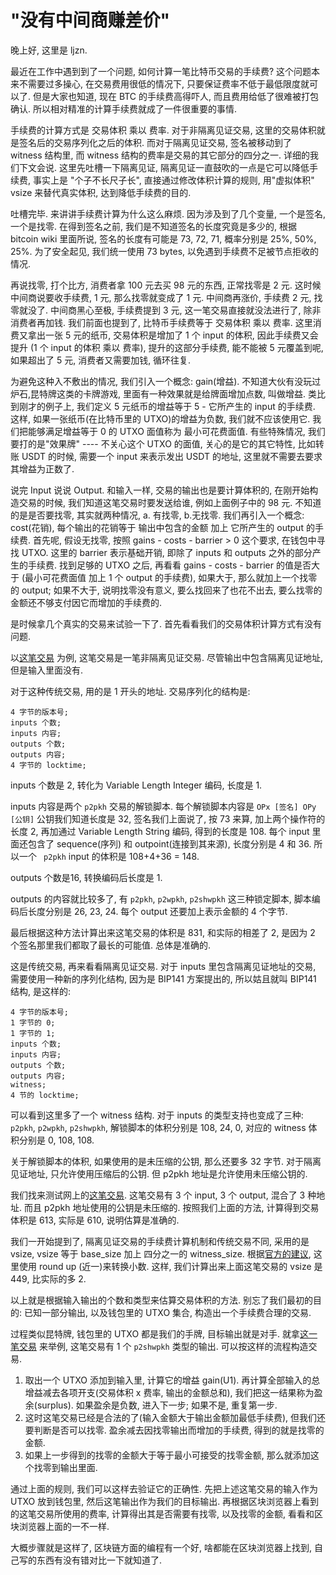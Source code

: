 # "没有中间商赚差价"

  晚上好, 这里是 ljzn.

  最近在工作中遇到到了一个问题, 如何计算一笔比特币交易的手续费? 这个问题本来不需要过多操心,
  在交易费用很低的情况下, 只要保证费率不低于最低限度就可以了. 但是大家也知道, 现在 BTC
  的手续费高得吓人, 而且费用给低了很难被打包确认. 所以相对精准的计算手续费就成了一件很重要的事情.

  手续费的计算方式是 交易体积 乘以 费率. 对于非隔离见证交易,
  这里的交易体积就是签名后的交易序列化之后的体积. 而对于隔离见证交易, 签名被移动到了 witness 结构里,
  而 witness 结构的费率是交易的其它部分的四分之一. 详细的我们下文会说. 这里先吐槽一下隔离见证,
  隔离见证一直鼓吹的一点是它可以降低手续费, 事实上是 "个子不长尺子长", 直接通过修改体积计算的规则,
  用"虚拟体积" vsize 来替代真实体积, 达到降低手续费的目的.

  吐槽完毕. 来讲讲手续费计算为什么这么麻烦. 因为涉及到了几个变量, 一个是签名, 一个是找零.
  在得到签名之前, 我们是不知道签名的长度究竟是多少的, 根据 bitcoin wiki 里面所说, 签名的长度有可能是
  73, 72, 71, 概率分别是 25%, 50%, 25%. 为了安全起见, 我们统一使用 73 bytes,
  以免遇到手续费不足被节点拒收的情况.

  再说找零, 打个比方, 消费者拿 100 元去买 98 元的东西, 正常找零是 2 元. 这时候中间商说要收手续费, 1
  元, 那么找零就变成了 1 元. 中间商再涨价, 手续费 2 元, 找零就没了. 中间商黑心至极, 手续费提到 3 元,
  这一笔交易直接就没法进行了, 除非消费者再加钱. 我们前面也提到了, 比特币手续费等于 交易体积 乘以
  费率. 这里消费又拿出一张 5 元的纸币, 交易体积是增加了 1 个 input 的体积, 因此手续费又会提升 (1 个
  input 的体积 乘以 费率), 提升的这部分手续费, 能不能被 5 元覆盖到呢, 如果超出了 5 元,
  消费者又需要加钱, 循环往复.

  为避免这种入不敷出的情况, 我们引入一个概念: gain(增益).
  不知道大伙有没玩过炉石,昆特牌这类的卡牌游戏, 里面有一种效果就是给牌面增加点数, 叫做增益.
  类比到刚才的例子上, 我们定义 5 元纸币的增益等于 5 - 它所产生的 input 的手续费. 这样,
  如果一张纸币(在比特币里的 UTXO)的增益为负数, 我们就不应该使用它. 我们把能够满足增益等于 0 的 UTXO
  面值称为 最小可花费面值. 有些特殊情况,
  我们要打的是"效果牌" ---- 不关心这个 UTXO 的面值, 关心的是它的其它特性, 比如转账 USDT 的时候,
  需要一个 input 来表示发出 USDT 的地址, 这里就不需要去要求其增益为正数了.

  说完 Input 说说 Output. 和输入一样, 交易的输出也是要计算体积的, 在刚开始构造交易的时候,
  我们知道这笔交易时要发送给谁, 例如上面例子中的 98 元. 不知道的是是否要找零, 其实就两种情况, a.
  有找零, b.无找零. 我们再引入一个概念: cost(花销), 每个输出的花销等于 输出中包含的金额 加上
  它所产生的 output 的手续费. 首先呢, 假设无找零, 按照 gains - costs - barrier > 0 这个要求,
  在钱包中寻找 UTXO. 这里的 barrier 表示基础开销, 即除了 inputs 和 outputs 之外的部分产生的手续费.
  找到足够的 UTXO 之后, 再看看 gains - costs - barrier 的值是否大于 (最小可花费面值 加上 1 个 output
  的手续费), 如果大于, 那么就加上一个找零的 output; 如果不大于, 说明找零没有意义,
  要么找回来了也花不出去, 要么找零的金额还不够支付因它而增加的手续费的.

  是时候拿几个真实的交易来试验一下了. 首先看看我们的交易体积计算方式有没有问题.

  以[这笔交易](https://blockchair.com/zh/bitcoin/transaction/7a16e05ed626cbcb616d40080f2749f107fc190cb340a07911eb4620a8bf4df0)
  为例, 这笔交易是一笔非隔离见证交易. 尽管输出中包含隔离见证地址, 但是输入里面没有.

  对于这种传统交易, 用的是 1 开头的地址. 交易序列化的结构是:

  ```
  4 字节的版本号;
  inputs 个数;
  inputs 内容;
  outputs 个数;
  outputs 内容;
  4 字节的 locktime;
  ```

  inputs 个数是 2, 转化为 Variable Length Integer 编码, 长度是 1. 
  
  inputs 内容是两个 `p2pkh`
  交易的解锁脚本. 每个解锁脚本内容是 `OPx [签名] OPy [公钥]` 公钥我们知道长度是 32, 签名我们上面说了, 按
  73 来算, 加上两个操作符的长度 2, 再加通过 Variable Length String 编码, 得到的长度是 108. 每个 input 里面还包含了 sequence(序列) 和
  outpoint(连接到其来源), 长度分别是 4 和 36. 所以一个 ` p2pkh` input 的体积是 108+4+36 = 148.

  outputs 个数是16, 转换编码后长度是 1.

  outputs 的内容就比较多了, 有 `p2pkh`, `p2wpkh`, `p2shwpkh` 这三种锁定脚本, 脚本编码后长度分别是 26,
  23, 24. 每个 output 还要加上表示金额的 4 个字节.

  最后根据这种方法计算出来这笔交易的体积是 831, 和实际的相差了 2,
  是因为 2 个签名那里我们都取了最长的可能值. 总体是准确的.

  这是传统交易, 再来看看隔离见证交易. 对于 inputs 里包含隔离见证地址的交易, 需要使用一种新的序列化结构, 因为是 BIP141 方案提出的, 所以姑且就叫
  BIP141 结构, 是这样的:

  ```
  4 字节的版本号;
  1 字节的 0;
  1 字节的 1;
  inputs 个数;
  inputs 内容;
  outputs 个数;
  outputs 内容;
  witness;
  4 节的 locktime;
  ```

  可以看到这里多了一个 witness 结构. 对于 inputs 的类型支持也变成了三种: `p2pkh`, `p2wpkh`,
  `p2shwpkh`, 解锁脚本的体积分别是 108, 24, 0, 对应的 witness 体积分别是 0, 108, 108. 

  关于解锁脚本的体积, 如果使用的是未压缩的公钥, 那么还要多 32 字节. 对于隔离见证地址,
  只允许使用压缩后的公钥. 但 p2pkh 地址是允许使用未压缩公钥的.

  我们找来测试网上的[这笔交易](https://tbtc.bitaps.com/8a1d4e7da0bf3f0134b32a187bb5737260be7b0d11b20eee21982ac1902acd22).
  这笔交易有 3 个 input, 3 个 output, 混合了 3 种地址. 而且 p2pkh
  地址使用的公钥是未压缩的. 按照我们上面的方法, 计算得到交易体积是 613,  实际是 610,
  说明估算是准确的.

  我们一开始提到了, 隔离见证交易的手续费计算机制和传统交易不同, 采用的是 vsize, vsize 等于
  base_size 加上 四分之一的 witness_size.
  根据[官方的建议](https://bitcoincore.org/en/segwit_wallet_dev/#transaction-fee-estimation),
  这里使用 round up (近一)来转换小数. 这样, 我们计算出来上面这笔交易的 vsize 是 449,
  比实际的多 2.

  以上就是根据输入输出的个数和类型来估算交易体积的方法. 别忘了我们最初的目的: 已知一部分输出,
  以及钱包里的 UTXO 集合, 构造出一个手续费合理的交易.

  过程类似昆特牌, 钱包里的 UTXO 都是我们的手牌, 目标输出就是对手.
  就拿[这一笔交易](https://blockchair.com/bitcoin/transaction/f398ca9a23ab24979b3933d438619071fb41de7967051803e4dbadd446f82a92)
  来举例, 这笔交易有 1 个 `p2shwpkh` 类型的输出.
  可以按这样的流程构造交易.

  1. 取出一个 UTXO 添加到输入里, 计算它的增益 gain(U1). 再计算全部输入的总增益减去各项开支(交易体积 x 费率,
  输出的金额总和), 我们把这一结果称为盈余(surplus). 如果盈余是负数, 进入下一步; 如果不是, 重复第一步.
  2. 这时这笔交易已经是合法的了(输入金额大于输出金额加最低手续费),
  但我们还要判断是否可以找零. 盈余减去因找零输出而增加的手续费, 得到的就是找零的金额.
  3. 如果上一步得到的找零的金额大于等于最小可接受的找零金额,
  那么就添加这个找零到输出里面.

  通过上面的规则, 我们可以这样去验证它的正确性. 先把上述这笔交易的输入作为 UTXO 放到钱包里,
  然后这笔输出作为我们的目标输出.
  再根据区块浏览器上看到的这笔交易所使用的费率, 计算得出其是否需要有找零, 以及找零的金额,
  看看和区块浏览器上面的一不一样.

  大概步骤就是这样了, 区块链方面的编程有一个好, 啥都能在区块浏览器上找到,
  自己写的东西有没有错对比一下就知道了.

